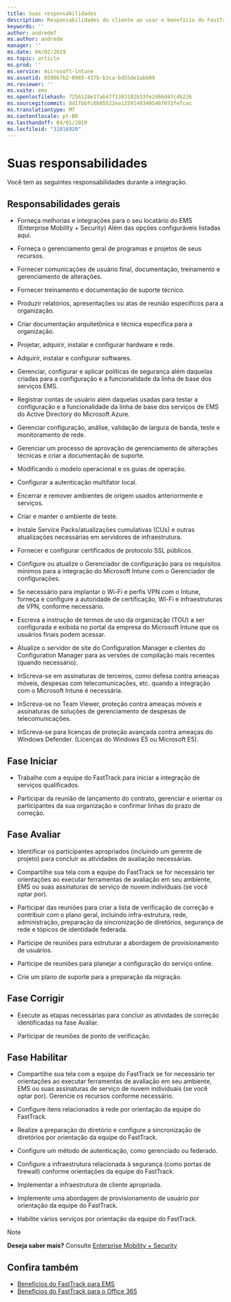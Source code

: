 ```yaml
---
title: Suas responsabilidades
description: Responsabilidades do cliente ao usar o benefício do FastTrack Center
keywords: ''
author: andredm7
ms.author: andredm
manager: ''
ms.date: 04/02/2019
ms.topic: article
ms.prod: ''
ms.service: microsoft-intune
ms.assetid: 0590b7b2-0965-437b-b3ca-bd55de1abb09
ms.reviewer: ''
ms.suite: ems
ms.openlocfilehash: 7256128e17ab47f1383102b33fe2d86d47c4b226
ms.sourcegitcommit: 8d1fbbfc6b05522ea1259149349548f072fefcac
ms.translationtype: MT
ms.contentlocale: pt-BR
ms.lasthandoff: 04/01/2019
ms.locfileid: "31016920"
---
```

# <a name="your-responsibilities"></a>Suas responsabilidades

Você tem as seguintes responsabilidades durante a integração.

## <a name="general-responsibilities"></a>Responsabilidades gerais

-   Forneça melhorias e integrações para o seu locatário do EMS (Enterprise Mobility + Security) Além das opções configuráveis listadas aqui.

-   Forneça o gerenciamento geral de programas e projetos de seus recursos.

-   Fornecer comunicações de usuário final, documentação, treinamento e gerenciamento de alterações.

-   Fornecer treinamento e documentação de suporte técnico.

-   Produzir relatórios, apresentações ou atas de reunião específicos para a organização.

-   Criar documentação arquitetônica e técnica específica para a organização.

-   Projetar, adquirir, instalar e configurar hardware e rede.

-   Adquirir, instalar e configurar softwares.

-   Gerenciar, configurar e aplicar políticas de segurança além daquelas criadas para a configuração e a funcionalidade da linha de base dos serviços EMS.

-   Registrar contas de usuário além daquelas usadas para testar a configuração e a funcionalidade da linha de base dos serviços de EMS do Active Directory do Microsoft Azure.

-   Gerenciar configuração, análise, validação de largura de banda, teste e monitoramento de rede.

-   Gerenciar um processo de aprovação de gerenciamento de alterações técnicas e criar a documentação de suporte.

-   Modificando o modelo operacional e os guias de operação.

-   Configurar a autenticação multifator local.

-   Encerrar e remover ambientes de origem usados anteriormente e serviços.

-   Criar e manter o ambiente de teste.

-   Instale Service Packs/atualizações cumulativas (CUs) e outras atualizações necessárias em servidores de infraestrutura.

-   Fornecer e configurar certificados de protocolo SSL públicos.

-   Configure ou atualize o Gerenciador de configuração para os requisitos mínimos para a integração do Microsoft Intune com o Gerenciador de configurações.

-   Se necessário para implantar o Wi-Fi e perfis VPN com o Intune, forneça e configure a autoridade de certificação, Wi-Fi e infraestruturas de VPN, conforme necessário.

-   Escreva a instrução de termos de uso da organização (TOU) a ser configurada e exibida no portal da empresa do Microsoft Intune que os usuários finais podem acessar.

-   Atualize o servidor de site do Configuration Manager e clientes do Configuration Manager para as versões de compilação mais recentes (quando necessário).

-   InScreva-se em assinaturas de terceiros, como defesa contra ameaças móveis, despesas com telecomunicações, etc. quando a integração com o Microsoft Intune é necessária.

-   InScreva-se no Team Viewer, proteção contra ameaças móveis e assinaturas de soluções de gerenciamento de despesas de telecomunicações.

-   InScreva-se para licenças de proteção avançada contra ameaças do Windows Defender. (Licenças do Windows E5 ou Microsoft E5).

## <a name="initiate-phase"></a>Fase Iniciar

-   Trabalhe com a equipe do FastTrack para iniciar a integração de serviços qualificados.

-   Participar da reunião de lançamento do contrato, gerenciar e orientar os participantes da sua organização e confirmar linhas do prazo de correção.

## <a name="assess-phase"></a>Fase Avaliar

-   Identificar os participantes apropriados (incluindo um gerente de projeto) para concluir as atividades de avaliação necessárias.

-   Compartilhe sua tela com a equipe do FastTrack se for necessário ter orientações ao executar ferramentas de avaliação em seu ambiente, EMS ou suas assinaturas de serviço de nuvem individuais (se você optar por).

-   Participar das reuniões para criar a lista de verificação de correção e contribuir com o plano geral, incluindo infra-estrutura, rede, administração, preparação da sincronização de diretórios, segurança de rede e tópicos de identidade federada.

-   Participe de reuniões para estruturar a abordagem de provisionamento de usuários.

-   Participe de reuniões para planejar a configuração do serviço online.

-   Crie um plano de suporte para a preparação da migração.

## <a name="remediate-phase"></a>Fase Corrigir

-   Execute as etapas necessárias para concluir as atividades de correção identificadas na fase Avaliar.

-   Participar de reuniões de ponto de verificação.

## <a name="enable-phase"></a>Fase Habilitar

-   Compartilhe sua tela com a equipe do FastTrack se for necessário ter orientações ao executar ferramentas de avaliação em seu ambiente, EMS ou suas assinaturas de serviço de nuvem individuais (se você optar por). Gerencie os recursos conforme necessário.

-   Configure itens relacionados à rede por orientação da equipe do FastTrack.

-   Realize a preparação do diretório e configure a sincronização de diretórios por orientação da equipe do FastTrack.

-   Configure um método de autenticação, como gerenciado ou federado. 

-   Configure a infraestrutura relacionada à segurança (como portas de firewall) conforme orientações da equipe do FastTrack.

-   Implementar a infraestrutura de cliente apropriada.

-   Implemente uma abordagem de provisionamento de usuário por orientação da equipe do FastTrack.

-   Habilite vários serviços por orientação da equipe do FastTrack.

> [!NOTE]
> **Deseja saber mais?** Consulte [Enterprise Mobility + Security](https://www.microsoft.com/en-us/cloud-platform/enterprise-mobility)

## <a name="see-also"></a>Confira também

- [Benefícios do FastTrack para EMS](EMS-fasttrack-benefit-for-EMS.md)
- [Benefícios do FastTrack para o Office 365](O365-fasttrack-benefit-for-office-365.md)

